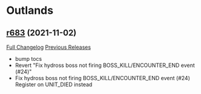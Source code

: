 # <DBM> Outlands

## [r683](https://github.com/DeadlyBossMods/DBM-BCVanilla/tree/r683) (2021-11-02)
[Full Changelog](https://github.com/DeadlyBossMods/DBM-BCVanilla/compare/r682...r683) [Previous Releases](https://github.com/DeadlyBossMods/DBM-BCVanilla/releases)

- bump tocs  
- Revert "Fix hydross boss not firing BOSS\_KILL/ENCOUNTER\_END event (#24)"  
- Fix hydross boss not firing BOSS\_KILL/ENCOUNTER\_END event (#24)  
    Register on UNIT\_DIED instead  